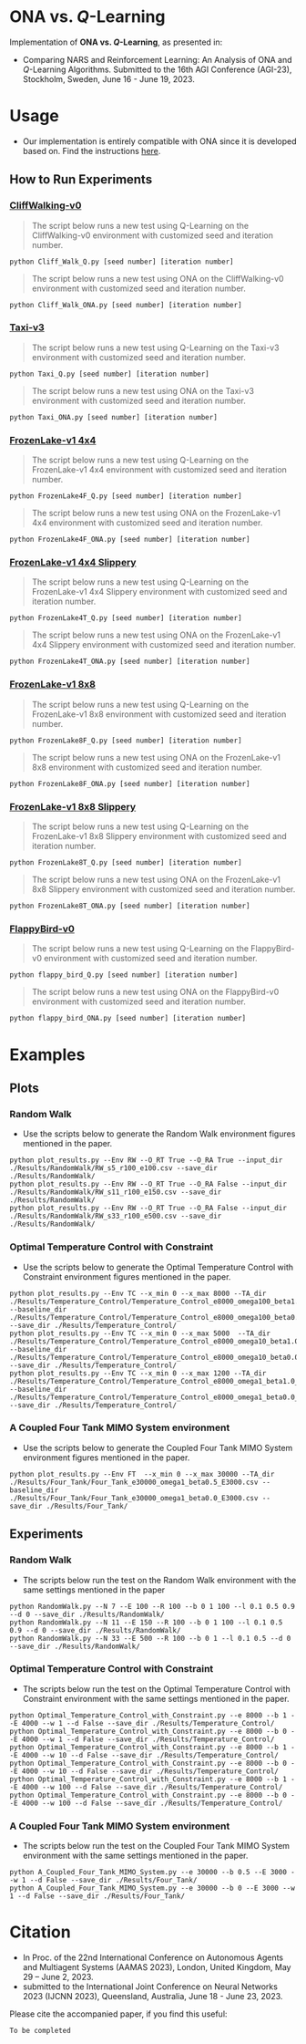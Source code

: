 # ONA vs. $Q$-Learning
Implementation of **ONA vs. $Q$-Learning**, as presented in:
* Comparing NARS and Reinforcement Learning: An Analysis of ONA and $Q$-Learning Algorithms. Submitted to the 16th AGI Conference (AGI-23), Stockholm, Sweden, June 16 - June 19, 2023.


# Usage
* Our implementation is entirely compatible with ONA since it is developed based on. Find the instructions [here](https://github.com/opennars/OpenNARS-for-Applications).

## How to Run Experiments
### [CliffWalking-v0](https://gymnasium.farama.org/environments/toy_text/cliff_walking/)
> The script below runs a new test using Q-Learning on the CliffWalking-v0 environment with customized seed and iteration number.
```
python Cliff_Walk_Q.py [seed number] [iteration number]
```
> The script below runs a new test using ONA on the CliffWalking-v0 environment with customized seed and iteration number.
```
python Cliff_Walk_ONA.py [seed number] [iteration number]
```
### [Taxi-v3](https://gymnasium.farama.org/environments/toy_text/taxi/)
> The script below runs a new test using Q-Learning on the Taxi-v3 environment with customized seed and iteration number.
```
python Taxi_Q.py [seed number] [iteration number]
```
> The script below runs a new test using ONA on the Taxi-v3 environment with customized seed and iteration number.
```
python Taxi_ONA.py [seed number] [iteration number]
```
### [FrozenLake-v1 4x4](https://gymnasium.farama.org/environments/toy_text/frozen_lake/)
> The script below runs a new test using Q-Learning on the FrozenLake-v1 4x4 environment with customized seed and iteration number.
```
python FrozenLake4F_Q.py [seed number] [iteration number]
```
> The script below runs a new test using ONA on the FrozenLake-v1 4x4 environment with customized seed and iteration number.
```
python FrozenLake4F_ONA.py [seed number] [iteration number]
```
### [FrozenLake-v1 4x4 Slippery](https://gymnasium.farama.org/environments/toy_text/frozen_lake/)
> The script below runs a new test using Q-Learning on the FrozenLake-v1 4x4 Slippery environment with customized seed and iteration number.
```
python FrozenLake4T_Q.py [seed number] [iteration number]
```
> The script below runs a new test using ONA on the FrozenLake-v1 4x4 Slippery environment with customized seed and iteration number.
```
python FrozenLake4T_ONA.py [seed number] [iteration number]
```
### [FrozenLake-v1 8x8](https://gymnasium.farama.org/environments/toy_text/frozen_lake/)
> The script below runs a new test using Q-Learning on the FrozenLake-v1 8x8 environment with customized seed and iteration number.
```
python FrozenLake8F_Q.py [seed number] [iteration number]
```
> The script below runs a new test using ONA on the FrozenLake-v1 8x8 environment with customized seed and iteration number.
```
python FrozenLake8F_ONA.py [seed number] [iteration number]
```
### [FrozenLake-v1 8x8 Slippery](https://gymnasium.farama.org/environments/toy_text/frozen_lake/)
> The script below runs a new test using Q-Learning on the FrozenLake-v1 8x8 Slippery environment with customized seed and iteration number.
```
python FrozenLake8T_Q.py [seed number] [iteration number]
```
> The script below runs a new test using ONA on the FrozenLake-v1 8x8 Slippery environment with customized seed and iteration number.
```
python FrozenLake8T_ONA.py [seed number] [iteration number]
```
### [FlappyBird-v0](https://github.com/sourabhv/FlapPyBird)
> The script below runs a new test using Q-Learning on the FlappyBird-v0 environment with customized seed and iteration number.
```
python flappy_bird_Q.py [seed number] [iteration number]
```
> The script below runs a new test using ONA on the FlappyBird-v0 environment with customized seed and iteration number.
```
python flappy_bird_ONA.py [seed number] [iteration number]
```
        
# Examples
## Plots
### Random Walk
* Use the scripts below to generate the Random Walk environment figures mentioned in the paper.
```
python plot_results.py --Env RW --O_RT True --O_RA True --input_dir ./Results/RandomWalk/RW_s5_r100_e100.csv --save_dir ./Results/RandomWalk/ 
python plot_results.py --Env RW --O_RT True --O_RA False --input_dir ./Results/RandomWalk/RW_s11_r100_e150.csv --save_dir ./Results/RandomWalk/ 
python plot_results.py --Env RW --O_RT True --O_RA False --input_dir ./Results/RandomWalk/RW_s33_r100_e500.csv --save_dir ./Results/RandomWalk/ 
```
### Optimal Temperature Control with Constraint
* Use the scripts below to generate the Optimal Temperature Control with Constraint environment figures mentioned in the paper.
```
python plot_results.py --Env TC --x_min 0 --x_max 8000 --TA_dir ./Results/Temperature_Control/Temperature_Control_e8000_omega100_beta1.0_E4000.csv --baseline_dir ./Results/Temperature_Control/Temperature_Control_e8000_omega100_beta0.0_E4000.csv --save_dir ./Results/Temperature_Control/
python plot_results.py --Env TC --x_min 0 --x_max 5000  --TA_dir ./Results/Temperature_Control/Temperature_Control_e8000_omega10_beta1.0_E4000.csv --baseline_dir ./Results/Temperature_Control/Temperature_Control_e8000_omega10_beta0.0_E4000.csv --save_dir ./Results/Temperature_Control/
python plot_results.py --Env TC --x_min 0 --x_max 1200 --TA_dir ./Results/Temperature_Control/Temperature_Control_e8000_omega1_beta1.0_E4000.csv --baseline_dir ./Results/Temperature_Control/Temperature_Control_e8000_omega1_beta0.0_E4000.csv --save_dir ./Results/Temperature_Control/
```
### A Coupled Four Tank MIMO System environment
* Use the scripts below to generate the Coupled Four Tank MIMO System environment figures mentioned in the paper.
```
python plot_results.py --Env FT  --x_min 0 --x_max 30000 --TA_dir ./Results/Four_Tank/Four_Tank_e30000_omega1_beta0.5_E3000.csv --baseline_dir ./Results/Four_Tank/Four_Tank_e30000_omega1_beta0.0_E3000.csv --save_dir ./Results/Four_Tank/ 
```
## Experiments
### Random Walk
* The scripts below run the test on the Random Walk environment with the same settings mentioned in the paper
```
python RandomWalk.py --N 7 --E 100 --R 100 --b 0 1 100 --l 0.1 0.5 0.9 --d 0 --save_dir ./Results/RandomWalk/
python RandomWalk.py --N 11 --E 150 --R 100 --b 0 1 100 --l 0.1 0.5 0.9 --d 0 --save_dir ./Results/RandomWalk/
python RandomWalk.py --N 33 --E 500 --R 100 --b 0 1 --l 0.1 0.5 --d 0 --save_dir ./Results/RandomWalk/
```
### Optimal Temperature Control with Constraint
* The scripts below run the test on the Optimal Temperature Control with Constraint environment with the same settings mentioned in the paper.
```
python Optimal_Temperature_Control_with_Constraint.py --e 8000 --b 1 --E 4000 --w 1 --d False --save_dir ./Results/Temperature_Control/
python Optimal_Temperature_Control_with_Constraint.py --e 8000 --b 0 --E 4000 --w 1 --d False --save_dir ./Results/Temperature_Control/
python Optimal_Temperature_Control_with_Constraint.py --e 8000 --b 1 --E 4000 --w 10 --d False --save_dir ./Results/Temperature_Control/
python Optimal_Temperature_Control_with_Constraint.py --e 8000 --b 0 --E 4000 --w 10 --d False --save_dir ./Results/Temperature_Control/
python Optimal_Temperature_Control_with_Constraint.py --e 8000 --b 1 --E 4000 --w 100 --d False --save_dir ./Results/Temperature_Control/
python Optimal_Temperature_Control_with_Constraint.py --e 8000 --b 0 --E 4000 --w 100 --d False --save_dir ./Results/Temperature_Control/
```
### A Coupled Four Tank MIMO System environment
* The scripts below run the test on the Coupled Four Tank MIMO System environment with the same settings mentioned in the paper.
```
python A_Coupled_Four_Tank_MIMO_System.py --e 30000 --b 0.5 --E 3000 --w 1 --d False --save_dir ./Results/Four_Tank/
python A_Coupled_Four_Tank_MIMO_System.py --e 30000 --b 0 --E 3000 --w 1 --d False --save_dir ./Results/Four_Tank/
```

# Citation
* In Proc. of the 22nd International Conference on Autonomous Agents and Multiagent Systems (AAMAS 2023), London, United Kingdom, May 29 – June 2, 2023.
* submitted to the International Joint Conference on Neural Networks 2023 (IJCNN 2023), Queensland, Australia, June 18 - June 23, 2023.


Please cite the accompanied paper, if you find this useful:
```
To be completed
```
